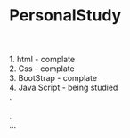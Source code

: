 # PersonalStudy
<br>
<br>
1. html - complate
<br>
2. Css - complate
<br>
3. BootStrap - complate
<br>
4. Java Script - being studied<br>
.
<br>
<br>
.
<br>
...
